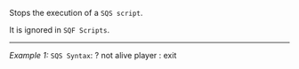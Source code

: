 Stops the execution of a `SQS script`.

It is ignored in `SQF Scripts`.


---
*Example 1:*
`SQS Syntax`:
<sqs>? not alive player : exit</sqs>